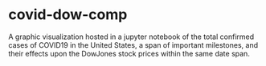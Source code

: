 # covid-dow-comp
A graphic visualization hosted in a jupyter notebook of the total confirmed cases of COVID19 in the United States, a span of important milestones, and their effects upon the DowJones stock prices within the same date span.
